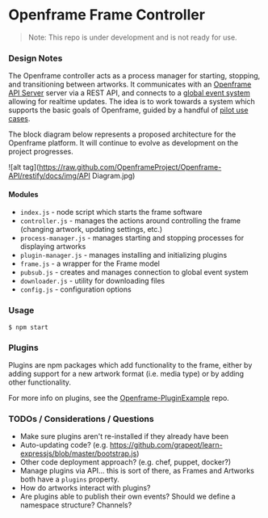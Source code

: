 # Openframe Frame Controller

> Note: This repo is under development and is not ready for use.

### Design Notes

The Openframe controller acts as a process manager for starting, stopping, and transitioning between artworks. It communicates with an [Openframe API Server](https://github.com/OpenframeProject/Openframe-APIServer) server via a REST API, and connects to a [global event system](https://github.com/OpenframeProject/Openframe-PubSubServer) allowing for realtime updates. The idea is to work towards a system which supports the basic goals of Openframe, guided by a handful of [pilot use cases](https://github.com/OpenframeProject/Openframe-API/wiki/Pilot-Use-Cases).

The block diagram below represents a proposed architecture for the Openframe platform. It will continue to evolve as development on the project progresses.

![alt tag](https://raw.github.com/OpenframeProject/Openframe-API/restify/docs/img/API Diagram.jpg)

#### Modules

* `index.js` - node script which starts the frame software
* `controller.js` - manages the actions around controlling the frame (changing artwork, updating settings, etc.)
* `process-manager.js` - manages starting and stopping processes for displaying artworks
* `plugin-manager.js` - manages installing and initializing plugins
* `frame.js` - a wrapper for the Frame model
* `pubsub.js` - creates and manages connection to global event system
* `downloader.js` - utility for downloading files
* `config.js` - configuration options


### Usage
```
$ npm start
```

### Plugins

Plugins are npm packages which add functionality to the frame, either by adding support for a new artwork format (i.e. media type) or by adding other functionality.

For more info on plugins, see the [Openframe-PluginExample](https://github.com/OpenframeProject/Openframe-PluginExample) repo.

### TODOs / Considerations / Questions

* Make sure plugins aren't re-installed if they already have been
* Auto-updating code? (e.g. https://github.com/grapeot/learn-expressjs/blob/master/bootstrap.js)
* Other code deployment approach? (e.g. chef, puppet, docker?)
* Manage plugins via API... this is sort of there, as Frames and Artworks both have a `plugins` property.
* How do artworks interact with plugins?
* Are plugins able to publish their own events? Should we define a namespace structure? Channels?

